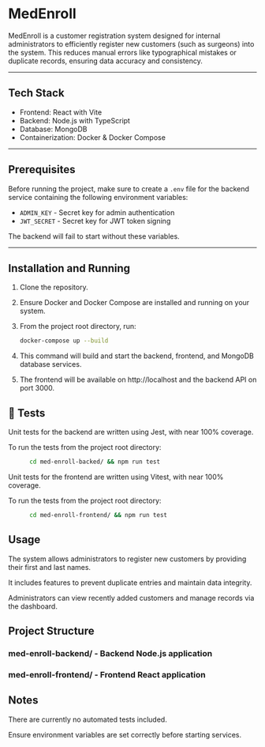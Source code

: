 # MedEnroll

MedEnroll is a customer registration system designed for internal administrators to efficiently register new customers (such as surgeons) into the system. This reduces manual errors like typographical mistakes or duplicate records, ensuring data accuracy and consistency.

---

## Tech Stack

- Frontend: React with Vite
- Backend: Node.js with TypeScript
- Database: MongoDB
- Containerization: Docker & Docker Compose

---

## Prerequisites

Before running the project, make sure to create a `.env` file for the backend service containing the following environment variables:

- `ADMIN_KEY` - Secret key for admin authentication
- `JWT_SECRET` - Secret key for JWT token signing

The backend will fail to start without these variables.

---

## Installation and Running

1. Clone the repository.

2. Ensure Docker and Docker Compose are installed and running on your system.

3. From the project root directory, run:

   ```bash
   docker-compose up --build
   ```

4. This command will build and start the backend, frontend, and MongoDB database services.

5. The frontend will be available on http://localhost and the backend API on port 3000.

## 🧪 Tests

Unit tests for the backend are written using Jest, with near 100% coverage.

To run the tests from the project root directory:

```bash
      cd med-enroll-backed/ && npm run test
```

Unit tests for the frontend are written using Vitest, with near 100% coverage.

To run the tests from the project root directory:

```bash
      cd med-enroll-frontend/ && npm run test
```

## Usage

The system allows administrators to register new customers by providing their first and last names.

It includes features to prevent duplicate entries and maintain data integrity.

Administrators can view recently added customers and manage records via the dashboard.

## Project Structure

### med-enroll-backend/ - Backend Node.js application

### med-enroll-frontend/ - Frontend React application

## Notes

There are currently no automated tests included.

Ensure environment variables are set correctly before starting services.
